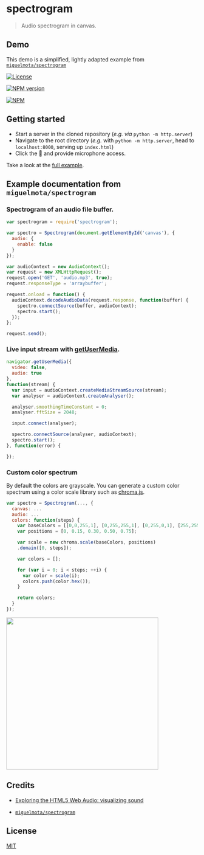 # spectrogram

> Audio spectrogram in canvas.

## Demo

This demo is a simplified, lightly adapted example from [`miguelmota/spectrogram`](https://lab.miguelmota.com/spectrogram)

[![License](http://img.shields.io/badge/license-MIT-blue.svg)](https://raw.githubusercontent.com/aresnick/simple-spectrogram/master/LICENSE)

[![NPM version](https://badge.fury.io/js/spectrogram.svg)](http://badge.fury.io/js/spectrogram)

[![NPM](https://nodei.co/npm/spectrogram.png)](https://nodei.co/npm/spectrogram)

## Getting started

* Start a server in the cloned repository (_e.g._ _via_ `python -m http.server`)
* Navigate to the root directory (_e.g._ with `python -m http.server`, head to `localhost:8000`, serving up `index.html`)
* Click the 🎤 and provide microphone access.

Take a look at the [full example](example/).

## Example documentation from `miguelmota/spectrogram`

### Spectrogram of an audio file buffer.

```javascript
var spectrogram = require('spectrogram');

var spectro = Spectrogram(document.getElementById('canvas'), {
  audio: {
    enable: false
  }
});

var audioContext = new AudioContext();
var request = new XMLHttpRequest();
request.open('GET', 'audio.mp3', true);
request.responseType = 'arraybuffer';

request.onload = function() {
  audioContext.decodeAudioData(request.response, function(buffer) {
    spectro.connectSource(buffer, audioContext);
    spectro.start();
  });
};

request.send();
```

### Live input stream with [getUserMedia](https://developer.mozilla.org/en-US/docs/Web/API/Navigator/getUserMedia).

```javascript
navigator.getUserMedia({
  video: false,
  audio: true
},
function(stream) {
  var input = audioContext.createMediaStreamSource(stream);
  var analyser = audioContext.createAnalyser();

  analyser.smoothingTimeConstant = 0;
  analyser.fftSize = 2048;

  input.connect(analyser);

  spectro.connectSource(analyser, audioContext);
  spectro.start();
}, function(error) {

});
```

### Custom color spectrum

By default the colors are grayscale. You can generate a custom color spectrum using a color scale library such as [chroma.js](https://github.com/gka/chroma.js).

```javascript
var spectro = Spectrogram(..., {
  canvas: ...
  audio: ...
  colors: function(steps) {
    var baseColors = [[0,0,255,1], [0,255,255,1], [0,255,0,1], [255,255,0,1], [ 255,0,0,1]];
    var positions = [0, 0.15, 0.30, 0.50, 0.75];

    var scale = new chroma.scale(baseColors, positions)
    .domain([0, steps]);

    var colors = [];

    for (var i = 0; i < steps; ++i) {
      var color = scale(i);
      colors.push(color.hex());
    }

    return colors;
  }
});
```

<img src="./example/images/screenshot_color.gif" width="400">

## Credits

- [Exploring the HTML5 Web Audio: visualizing sound](http://www.smartjava.org/content/exploring-html5-web-audio-visualizing-sound)

- [`miguelmota/spectrogram`](https://github.com/miguelmota/spectrogram)

## License

[MIT](LICENSE)
